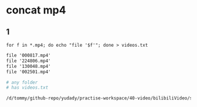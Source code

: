 # concat mp4
## 1
```shell
for f in *.mp4; do echo "file '$f'"; done > videos.txt
```


```videos.txt
file '000817.mp4'
file '224806.mp4'
file '130048.mp4'
file '002501.mp4'
```


```bash
# any folder 
# has videos.txt 

/d/tommy/github-repo/yudady/practise-workspace/40-video/bilibiliVideo/src/main/resources/ffmpeg.exe -f concat -safe 0 -i videos.txt -c copy output.mp4
```

